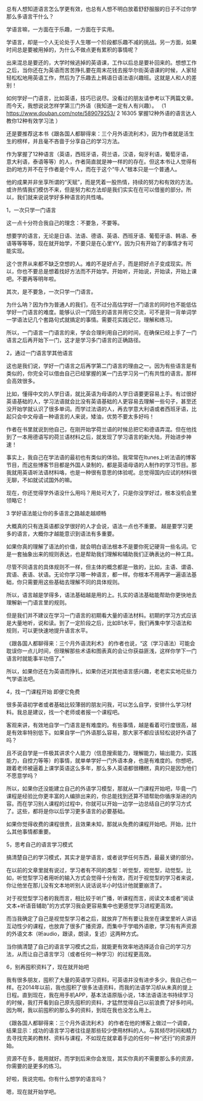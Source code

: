 总有人想知道语言怎么学更有效，也总有人想不明白放着舒舒服服的日子不过你学那么多语言干什么？

学语言嘛，一方面在于乐趣，一方面在于实用。

学语言，却是一个人无论处于人生哪一个阶段都乐趣不减的挑战。另一方面，如果时间总是要被用掉的，为什么不做点更有累积的事情呢？

出来混总是要还的，大学时候逃掉的英语课，工作以后总是要补回来的。想想工作之后，当你还在为英语而苦苦挣扎要在周末花钱去报华尔街英语课的时候，人家轻轻松松地用英语工作，然后为了乐趣去上韩语日语法语兴趣班。这就是人和人的差别！

如何学好一门语言，比如英语，技巧已说尽。没看过的朋友请参考以下两篇文章。而今天，我想说说怎样学第三门外语（我知道一定有人有兴趣）。
（1 https://www.douban.com/note/589079253/ 2 16305 掌握12种外语的语言达人教你12种有效学习法 ）

还是要推荐这本书《跟各国人都聊得来：三个月外语流利术》，因为作者就是活生生的榜样，并且毫不吝啬于分享自己的学习方法。

作为掌握了12种语言（英语，西班牙语，荷兰语，汉语，匈牙利语，葡萄牙语，意大利语，泰语等等）的人，作者简直就是神一样的的存在。但这本书让人觉得有劲的地方并不在于作者是个牛人，而在于这个“牛人”根本只是一个普通人。

他的成果并非坐享所谓的“天赋”，而是凭着一股热情，持续的努力和有效的方法。或许热情我们模仿不来，但是努力和方法却是我们实实在在可以借鉴的部分。所以，我们就来说说学好多种语言的共性咯。

1，一次只学一门语言

这一点十分符合我自己的理念：不要急，不要等。

想要学的语言，无论是日语、法语、德语、英语、西班牙语、葡萄牙语、韩语、泰语等等等等，现在就开始学，不要只是在心里YY。因为只有开始了的事情才有可能实现。

这个世界从来都不缺乏空想的人。难的不是好点子，而是把好点子变成现实。所以，你也不要总是想着找好方法而不开始学。开始听，开始说，开始读，开始上课吧。不要再等明年啦。

其次，是不要急，一次只学一门语言。

为什么呐？因为作为普通人的我们，在不过分高估学好一门语言的同时也不能低估学好一门语言的难度。能够认识一门陌生的语言并用它交流，可不是背一背单词学一学语法记几个套路句式就搞定的事情。需要花实践记忆，理解和练习。

所以，一门语言一门语言的来，学会合理利用自己的时间，在确保已经上手了一门语言之后再开始下一门，这才是学习多门语言的正确路径。

2，通过一门语言学其他语言

这也是我们说，学好一门语言之后再学第二门语言的理由之一。因为有些语言是有类似的，你完全可以借由自己已经掌握的某一门去学习另一门有共性的语言。那样会高效很多。

比如，懂得中文的人学日语，就比英语为母语的人学日语要更容易上手。有过很好英语基础的人，学习法语就会比没有英语基础的人更容易去理解一些句子，甚至还没开始学就认识了很多单词。而学过法语的人，再去学意大利语或者西班牙语，比起只会中文母语一种语言的人来说，矮油，优势不要太多好吗！

作者在书里就说到他自己，在刚开始学荷兰语的时候总把它和德语弄混。但在他找到了一本用德语写的荷兰语材料之后，就发现了学习语言的新大陆，开始进步神速！

事实上，我自己在学法语的最初也有类似的体验。我常常在Itunes上听法语的博客节目，而这些博客节目都是外国人录制的，都是英语母语的人制作的学习节目。那我就用英语听法语材料咯，也是一种很有意思的体验呢。总觉得国内应试的材料很无聊，不如就试试国外的嘛。

现在，你还觉得学外语没什么用吗？用处可大了，只是你没学好过，根本没机会里领略它！

3 学好语法能让你的多语言之路越走越顺畅

大概真的只有连英语都没学很好的人才会说，语法一点也不重要。 越是要学习更多的语言，大概你才越能意识到语法有多重要。

如果你真的理解了语法的价值，就会明白语法根本不是要你死记硬背一些名词。它是一套抽象出来的规则表达，也是帮助我们理解和辅助我们正确表达的一种工具。

尽管不同语言的具体规则不一样，但主体的概念都是一致的，比如，主语、谓语、宾语、表语、状语。无论你学习哪一种语言，都一样。你根本不用再学一遍语法基础，你只需要用这些基础去理解不同的具体规则。

所以，语言越是学得多，语法基础越是用的上。扎实的语法基础能帮助你更快地去理解新一门语言里的规则。

但是我们并不建议在学习一门语言的初期看大量的语法材料。初期的学习方式应该是大量地听，说和读。到了一定阶段之后，比如B1水平，我们再集中学习语法和规则，可以更快速地提升语言水平。

《跟各国人都聊得来：三个月外语流利术》 的作者也说，“这（学习语法）可能会耽误你一点儿时间，但理解那些术语和图表真的会让你获益匪浅，这样你学下一门语言时就能事半功倍了。”

所以，如果你还在为英语而挣扎，如果你还对其他语言感兴趣，老老实实地花些力气学语法吧。

4，找一门课程开始 即便它免费

很多英语初学者或者基础比较薄弱的朋友问我，可以怎么自学，安排什么学习材料。我总是建议，找一个老师或者报一个课程吧。

客观来讲，有效地自学一门语言是有难度的。有些事情，越是看着可行度很高，越是有效率特别低下。如果自学一门外语那么容易，那大家不都应该轻松说好外语了吗？

且不说自学是一件极其讲求个人能力（信息搜索能力，理解能力，输出能力，实践能力，自控力等等）的事情，就单单学好一门外语本身，也是有难度的。你想吧，跟着老师被逼着上课学英语这么多年，那么多人英语都很糟糕，真的只是因为他们不愿意学吗？

所以，如果你还没能建立自己的外语学习模型，那就从一门课程开始吧，毕竟一门课程是经验比你更丰富的人编排出来的，你总能找到还算不错帮助你循序渐进的内容。而在学习别人课程的过程中，你就可以开始一边学一边总结自己的学习方式了。这些，都将是你以后学习更多语言的必要基础。

如果你觉得收费的课程很贵，且效果未知，那就从免费的课程开始吧。开始，比什么其他事情都重要。

5，思考自己的语言学习模式

搞清楚自己的学习模式，其实才是学语言，或者说学任何东西，最最关键的部分。

在以前的文章里就有说过，学习者有不同的类型：听觉型，视觉型，动觉型。比如，听觉型学习者用听的输入方式会觉得十分有效，而对于视觉型的学习者来说，你让他坐在那儿没有文本地听别人说话说半小时估计他就要崩溃了。

对于视觉型学习者的我而言，相比较于听广播，听课程而言，阅读文本或者“阅读文本+听语音辅助”的方式学习我会更容易集中也更感觉学习进程更高效。

而当我确定了自己是视觉型学习者之后，就放弃了所有要让我坐在课堂里听人讲话互动性少的课程，也放弃了很多广播资源，而集中于学唱外语歌，学习有有声资源的外语文本（听audio，跟读，朗读，复述）这两种方式。

当你搞清楚了自己的语言学习模式之后，就能更有效率地选择适合自己的学习方法，从而让自己语言学习（或者任何一种学习）的过程更高效。

6，别再囤积资料了，现在就开始吧

我有很多朋友，囤积了大量的英语学习资料，可英语并没有进步多少。我自己也一样。在2014年以前，我也囤积了很多法语资料，而我的法语学习却从未真的提上日程。直到现在，我在用手机APP，基本法语原版小说，1本法语语法书持续学习的时候，我打开看到自己原先囤积的资料，才猛然觉得自己以前浪费了好多时间。因为啊，我以前囤积的那么多的资料，到现在我也没怎么用上。

《跟各国人都聊得来：三个月外语流利术》 的作者在他的博客上做过一个调查，结果显示：成功的语言学习者往往是那些较少使用材料的人。与其倾尽时间和精力去寻找完美的教材、资料与课程，不如现在就拿着手边的任何一种“还行”的资源开始。

资源不在多，能用就好。而学到后来你会发现，其实你真的不需要那么多的资源，你需要的是更多的练习。


好啦，我说完啦。你有什么想学的语言吗？

嗯，现在就开始学吧。
